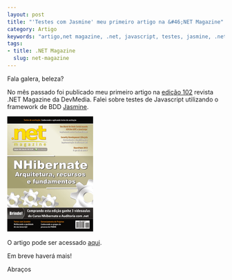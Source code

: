 ```yaml
--- 
layout: post
title: "'Testes com Jasmine' meu primeiro artigo na &#46;NET Magazine"
category: Artigo
keywords: "artigo,net magazine, .net, javascript, testes, jasmine, .net magazine, magazine, testes de javascript"
tags: 
- title: .NET Magazine
  slug: net-magazine
---
```

Fala galera, beleza?  

No mês passado foi publicado meu primeiro artigo na [edição 102][edicao102] revista .NET Magazine da DevMedia. Falei sobre testes de Javascript utilizando o framework de BDD [Jasmine][jasmine].

<img src="/posts_images/28-02-net-magazine.png" class="post_img" />   

O artigo pode ser acessado [aqui][artigo].  

Em breve haverá mais!  

Abraços

[edicao102]: http://www.devmedia.com.br/revista-net-magazine-102/26978
[jasmine]: http://pivotal.github.com/jasmine/
[artigo]: http://www.devmedia.com.br/testes-com-jasmine-melhore-a-qualidade-do-javascript-revista-net-magazine-102/26957